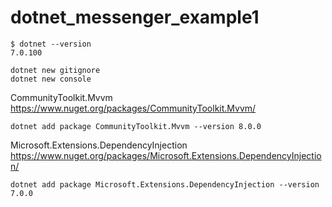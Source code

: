 # dotnet_messenger_example1

```
$ dotnet --version
7.0.100
```

```
dotnet new gitignore
dotnet new console
```


CommunityToolkit.Mvvm  
https://www.nuget.org/packages/CommunityToolkit.Mvvm/
```
dotnet add package CommunityToolkit.Mvvm --version 8.0.0
```

Microsoft.Extensions.DependencyInjection
https://www.nuget.org/packages/Microsoft.Extensions.DependencyInjection/
```
dotnet add package Microsoft.Extensions.DependencyInjection --version 7.0.0
```